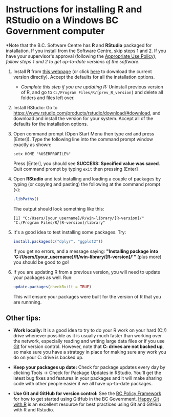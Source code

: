 # Instructions for installing **R** and **RStudio** on a Windows BC Government computer

\*Note that the B.C. Software Centre has **R** and **RStudio** packaged for installation. If you
install from the Software Centre, skip steps 1 and 2. If you have your supervisor's approval 
(following the [Appropriate Use Policy](http://www2.gov.bc.ca/gov/content?id=33A6DE0643E54676B21033E5DA8E03CF)), 
*follow steps 1 and 2 to get up-to-date versions of the software*.

1. Install **R** from [this webpage](http://cran.rstudio.com) (or click 
   [here](http://cran.r-project.org/bin/windows/base/release.htm) to download 
   the current version directly). Accept the defaults for all the installation 
   options.

    * *Complete this step if you are updating R:* Uninstall previous version of R, 
    and go to `C:/Program Files/R/[prev_R_version]` and delete all folders and files left over.

    
2. Install RStudio: Go to https://www.rstudio.com/products/rstudio/download/#download, and 
   download and install the version for your system.  Accept all of the defaults 
   for the installation options.
   
3.  Open command prompt (Open Start Menu then type `cmd` and press [Enter]).
    Type the following line into the command prompt window exactly as shown:

    ```
    setx HOME "%USERPROFILE%"
    ```
    
    Press [Enter], you should see **SUCCESS: Specified value was saved**.
    Quit command prompt by typing `exit` then pressing [Enter]

5. Open **RStudio** and test installing and loading a couple of 
   packages by typing (or copying and pasting) the following at the command prompt (`>`):

    ```r
    .libPaths()
    ```
    
    The output should look something like this:
    
    ```
    [1] "C:/Users/[your_username]/R/win-library/[R-version]/"     "C:/Program Files/R/[R-version]/library"
    ```

6. It's a good idea to test installing some packages. Try:

    ```r
    install.packages(c("dplyr", "ggplot2"))
    ```

    If you get no errors, and a message saying:
    **"Installing package into 'C:/Users/[your_username]/R/win-library/[R-version]/'"** 
    (plus more) you should be good to go!
   
7. If you are updating R from a previous version, you will need to update your packages as well. Run:

    ```r
    update.packages(checkBuilt = TRUE)
    ```
    
    This will ensure your packages were built for the version of R that you are runnning.

## Other tips:

* **Work locally:** It is a good idea to try to do your R work on your hard (C:/) drive whenever possible as it is usually much faster than working over the network, especially reading and writing large data files or if you use [Git](https://git-scm.com/) for version control. However, note that **C: drives are not backed up**, so make sure you have a strategy in place for making sure any work you do on your C: drive is backed up.

* **Keep your packages up date:** Check for package updates every day by clicking Tools -> Check for Package Updates in RStudio. You'll get the latest bug fixes and features in your packages and it will make sharing code with other people easier if we all have up-to-date packages.

* **Use Git and GitHub for version control:** See the [BC Policy Framework](https://github.com/bcgov/BC-Policy-Framework-For-GitHub) for how to get started using GitHub in the BC Government. [Happy Git with R](http://happygitwithr.com/) is an excellent resource for best practices using Git and GitHub with R and Rstudio.

